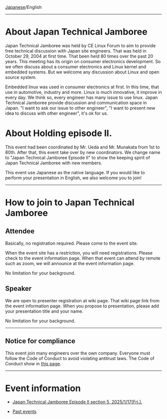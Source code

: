 [Japanese](index.md)/English

---

# About Japan Technical Jamboree
Japan Technical Jamboree was held by CE Linux Forum to aim to provide free technical discussion with Japan site engineers.  That was held in October 29, 2004 at first time. That been held 80 times over the past 20 years. This meeting has its origin on consumer electronics development. So we often discuss about a consumer electronics and Linux kernel and embedded systems. But we welcome any discussion about Linux and open source system.

Embedded linux was used in consumer electronics at first. In this time, that use in automotive, industry and more. Linux is much innovative, it improve in every day.
We think so, every engineer has many issue to use linux.  Japan Technical Jamboree provide discussion and communication space in Japan.  "I want to ask our issue to other engineer", "I want to present new idea to discuss with other engineer", it's ok for us.

# About Holding episode II.

This event had been coordinated by Mr. Ueda and Mr. Munakata from 1st to 80th.  After that, this event take over by new coordinators.  We change name to "Japan Technical Jamboree Episode II" to show the keeping spirit of Japan Technical Jamboree with new members.

This event use Japanese as the native language.  If you would like to perform your presentation in English, we also welcome you to join!

---

# How to join to Japan Technical Jamboree
## Attendee
Basically, no registration required. Please come to the event site.

When the event site has a restriction, you will need registrations.  Please check to the event information page.  When that event can attend by remote such as zoom, we will announce at the event information page.

No limitation for your background.

## Speaker
We are open to presenter registration at wiki page.  That wiki page link from the event information page.  When you propose to presentation, please add your presentation title and your name.

No limitation for your background.

---

## Notice for compliance 

This event join many engineers over the own company.  Everyone must follow the Code of Conduct to avoid violating antitrust laws.  The Code of Conduct show in [this page](./code-of-conduct.md).

---

# Event information
* [Japan Technical Jamboree Episode II section 5, 2025/1/17(Fri.).](https://github.com/Japan-Technical-Jamboree-Episode-2/Japan-Technical-Jamboree-Episode-2.github.io/wiki/Japan-Technical-Jamboree-Episode-II-section-5)

* [Past events](./past_events_en.md)
